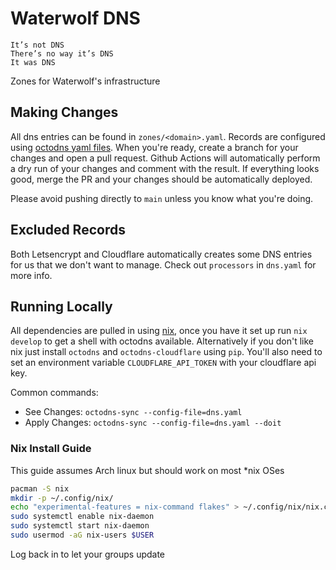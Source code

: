 # Waterwolf DNS

```
It’s not DNS
There’s no way it’s DNS
It was DNS
```

Zones for Waterwolf's infrastructure

## Making Changes

All dns entries can be found in `zones/<domain>.yaml`.
Records are configured using [octodns yaml files](https://github.com/octodns/octodns/blob/main/docs/records.md).
When you're ready, create a branch for your changes and open a pull request.
Github Actions will automatically perform a dry run of your changes and comment with the result.
If everything looks good, merge the PR and your changes should be automatically deployed.

Please avoid pushing directly to `main` unless you know what you're doing.

## Excluded Records

Both Letsencrypt and Cloudflare automatically creates some DNS entries for us that we don't want to manage.
Check out `processors` in `dns.yaml` for more info.

## Running Locally

All dependencies are pulled in using [nix](https://nixos.org/),
once you have it set up run `nix develop` to get a shell with octodns available.
Alternatively if you don't like nix just install `octodns` and `octodns-cloudflare` using `pip`.
You'll also need to set an environment variable `CLOUDFLARE_API_TOKEN` with your cloudflare api key.

Common commands:

- See Changes: `octodns-sync --config-file=dns.yaml`
- Apply Changes: `octodns-sync --config-file=dns.yaml --doit`

### Nix Install Guide

This guide assumes Arch linux but should work on most *nix OSes

```bash
pacman -S nix
mkdir -p ~/.config/nix/
echo "experimental-features = nix-command flakes" > ~/.config/nix/nix.conf
sudo systemctl enable nix-daemon
sudo systemctl start nix-daemon
sudo usermod -aG nix-users $USER
```

Log back in to let your groups update
